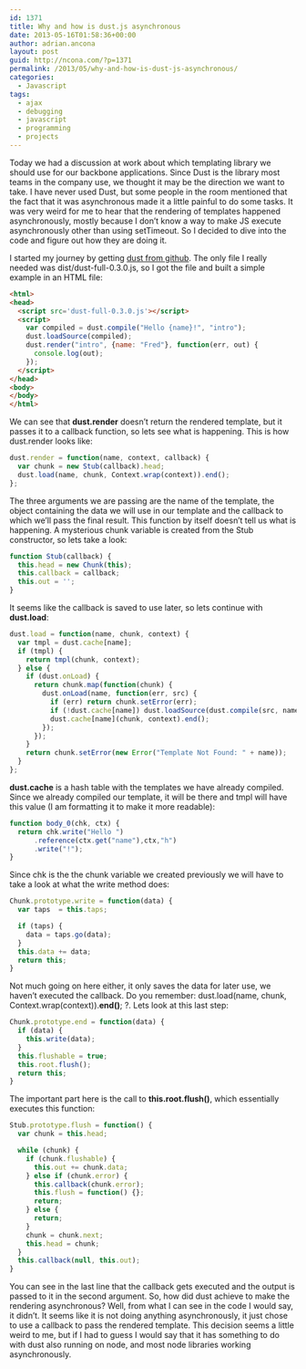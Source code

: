```yaml
---
id: 1371
title: Why and how is dust.js asynchronous
date: 2013-05-16T01:58:36+00:00
author: adrian.ancona
layout: post
guid: http://ncona.com/?p=1371
permalink: /2013/05/why-and-how-is-dust-js-asynchronous/
categories:
  - Javascript
tags:
  - ajax
  - debugging
  - javascript
  - programming
  - projects
---
```

Today we had a discussion at work about which templating library we should use for our backbone applications. Since Dust is the library most teams in the company use, we thought it may be the direction we want to take. I have never used Dust, but some people in the room mentioned that the fact that it was asynchronous made it a little painful to do some tasks. It was very weird for me to hear that the rendering of templates happened asynchronously, mostly because I don&#8217;t know a way to make JS execute asynchronously other than using setTimeout. So I decided to dive into the code and figure out how they are doing it.

I started my journey by getting [dust from github](https://github.com/akdubya/dustjs "Dust templating"). The only file I really needed was dist/dust-full-0.3.0.js, so I got the file and built a simple example in an HTML file:

```html
<html>
<head>
  <script src='dust-full-0.3.0.js'></script>
  <script>
    var compiled = dust.compile("Hello {name}!", "intro");
    dust.loadSource(compiled);
    dust.render("intro", {name: "Fred"}, function(err, out) {
      console.log(out);
    });
  </script>
</head>
<body>
</body>
</html>
```

<!--more-->

We can see that **dust.render** doesn&#8217;t return the rendered template, but it passes it to a callback function, so lets see what is happening. This is how dust.render looks like:

```js
dust.render = function(name, context, callback) {
  var chunk = new Stub(callback).head;
  dust.load(name, chunk, Context.wrap(context)).end();
};
```

The three arguments we are passing are the name of the template, the object containing the data we will use in our template and the callback to which we&#8217;ll pass the final result. This function by itself doesn&#8217;t tell us what is happening. A mysterious chunk variable is created from the Stub constructor, so lets take a look:

```js
function Stub(callback) {
  this.head = new Chunk(this);
  this.callback = callback;
  this.out = '';
}
```

It seems like the callback is saved to use later, so lets continue with **dust.load**:

```js
dust.load = function(name, chunk, context) {
  var tmpl = dust.cache[name];
  if (tmpl) {
    return tmpl(chunk, context);
  } else {
    if (dust.onLoad) {
      return chunk.map(function(chunk) {
        dust.onLoad(name, function(err, src) {
          if (err) return chunk.setError(err);
          if (!dust.cache[name]) dust.loadSource(dust.compile(src, name));
          dust.cache[name](chunk, context).end();
        });
      });
    }
    return chunk.setError(new Error("Template Not Found: " + name));
  }
};
```

**dust.cache** is a hash table with the templates we have already compiled. Since we already compiled our template, it will be there and tmpl will have this value (I am formatting it to make it more readable):

```js
function body_0(chk, ctx) {
  return chk.write("Hello ")
      .reference(ctx.get("name"),ctx,"h")
      .write("!");
}
```

Since chk is the the chunk variable we created previously we will have to take a look at what the write method does:

```js
Chunk.prototype.write = function(data) {
  var taps  = this.taps;

  if (taps) {
    data = taps.go(data);
  }
  this.data += data;
  return this;
}
```

Not much going on here either, it only saves the data for later use, we haven&#8217;t executed the callback. Do you remember: dust.load(name, chunk, Context.wrap(context)).**end()**; ?. Lets look at this last step:

```js
Chunk.prototype.end = function(data) {
  if (data) {
    this.write(data);
  }
  this.flushable = true;
  this.root.flush();
  return this;
}
```

The important part here is the call to **this.root.flush()**, which essentially executes this function:

```js
Stub.prototype.flush = function() {
  var chunk = this.head;

  while (chunk) {
    if (chunk.flushable) {
      this.out += chunk.data;
    } else if (chunk.error) {
      this.callback(chunk.error);
      this.flush = function() {};
      return;
    } else {
      return;
    }
    chunk = chunk.next;
    this.head = chunk;
  }
  this.callback(null, this.out);
}
```

You can see in the last line that the callback gets executed and the output is passed to it in the second argument. So, how did dust achieve to make the rendering asynchronous? Well, from what I can see in the code I would say, it didn&#8217;t. It seems like it is not doing anything asynchronously, it just chose to use a callback to pass the rendered template. This decision seems a little weird to me, but if I had to guess I would say that it has something to do with dust also running on node, and most node libraries working asynchronously.
